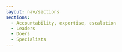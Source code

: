 ```yaml
---
layout: nav/sections
sections:
  - Accountability, expertise, escalation
  - Leaders
  - Doers
  - Specialists
---
```

